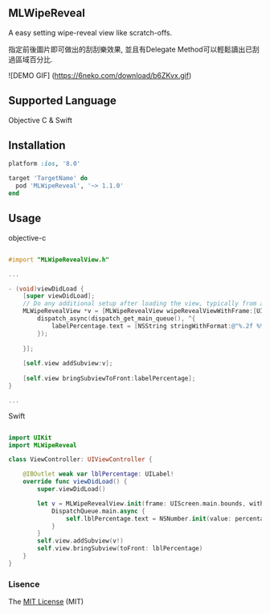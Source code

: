 ## MLWipeReveal

A easy setting wipe-reveal view like scratch-offs. 

指定前後圖片即可做出的刮刮樂效果, 並且有Delegate Method可以輕鬆讀出已刮過區域百分比.

![DEMO GIF] (https://6neko.com/download/b6ZKvx.gif)


## Supported Language

Objective C & Swift

## Installation

```ruby
platform :ios, '8.0'

target 'TargetName' do
  pod 'MLWipeReveal', '~> 1.1.0'
end
```

## Usage


objective-c
```objective-c

#import "MLWipeRevealView.h"

...

- (void)viewDidLoad {
    [super viewDidLoad];
    // Do any additional setup after loading the view, typically from a nib.
    MLWipeRevealView *v = [MLWipeRevealView wipeRevealViewWithFrame:[UIScreen mainScreen].bounds withBackGroundImage:[UIImage imageNamed:@"app.jpg"] andImageForWipeOut:[UIImage imageNamed:@"mask.png"] revealPercentageCallBack:^(double percentage) {
        dispatch_async(dispatch_get_main_queue(), ^{
            labelPercentage.text = [NSString stringWithFormat:@"%.2f %% revealed", percentage];
        });
        
    }];
    
    [self.view addSubview:v];
    
    [self.view bringSubviewToFront:labelPercentage];
}

...

```

Swift
``` swift

import UIKit
import MLWipeReveal

class ViewController: UIViewController {

    @IBOutlet weak var lblPercentage: UILabel!
    override func viewDidLoad() {
        super.viewDidLoad()

        let v = MLWipeRevealView.init(frame: UIScreen.main.bounds, withBackGroundImage: UIImage.init(named: "app.jpg"), andImageForWipeOut: UIImage.init(named: "mask.png")) { (percentage) in
            DispatchQueue.main.async {
                self.lblPercentage.text = NSNumber.init(value: percentage).stringValue
            }
        }
        self.view.addSubview(v!)
        self.view.bringSubview(toFront: lblPercentage)
    }
}

```


### Lisence
The [MIT License] (MIT)

[MIT License]: <https://github.com/nomoneynohoney/MLWipeReveal/blob/master/LICENSE.md>
